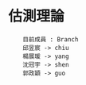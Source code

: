 估測理論
=======  
        目前成員 : Branch
        邱昱宸 -> chiu
        楊展瑗 -> yang
	    沈冠宇 -> shen
	    郭政穎 -> guo
	